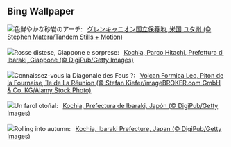 ## Bing Wallpaper
![](https://www.bing.com/th?id=OHR.CoyoteGulch_JA-JP8998470067_UHD.jpg&w=1000)色鮮やかな砂岩のアーチ:&nbsp;&ensp;[グレンキャニオン国立保養地, 米国 ユタ州 (© Stephen Matera/Tandem Stills + Motion)](https://www.bing.com/th?id=OHR.CoyoteGulch_JA-JP8998470067_UHD.jpg)
<br><br/>
![](https://www.bing.com/th?id=OHR.KochiaJapan_IT-IT3574438089_UHD.jpg&w=1000)Rosse distese, Giappone e sorprese:&nbsp;&ensp;[Kochia, Parco Hitachi, Prefettura di Ibaraki, Giappone (© DigiPub/Getty Images)](https://www.bing.com/th?id=OHR.KochiaJapan_IT-IT3574438089_UHD.jpg)
<br><br/>
![](https://www.bing.com/th?id=OHR.PitonFournaise_FR-FR7028055947_UHD.jpg&w=1000)Connaissez-vous la Diagonale des Fous ?:&nbsp;&ensp;[Volcan Formica Leo, Piton de la Fournaise, île de La Réunion (© Stefan Kiefer/imageBROKER.com GmbH & Co. KG/Alamy Stock Photo)](https://www.bing.com/th?id=OHR.PitonFournaise_FR-FR7028055947_UHD.jpg)
<br><br/>
![](https://www.bing.com/th?id=OHR.KochiaJapan_ES-ES7555433683_UHD.jpg&w=1000)Un farol otoñal:&nbsp;&ensp;[Kochia, Prefectura de Ibaraki, Japón (© DigiPub/Getty Images)](https://www.bing.com/th?id=OHR.KochiaJapan_ES-ES7555433683_UHD.jpg)
<br><br/>
![](https://www.bing.com/th?id=OHR.KochiaJapan_EN-GB2766046591_UHD.jpg&w=1000)Rolling into autumn:&nbsp;&ensp;[Kochia, Ibaraki Prefecture, Japan (© DigiPub/Getty Images)](https://www.bing.com/th?id=OHR.KochiaJapan_EN-GB2766046591_UHD.jpg)
<br><br/>

